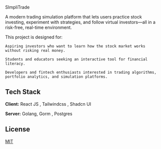 SImpliTrade

A modern trading simulation platform that lets users practice stock investing, experiment with strategies, and follow virtual investors—all in a risk-free, real-time environment.

This project is designed for:

    Aspiring investors who want to learn how the stock market works without risking real money.

    Students and educators seeking an interactive tool for financial literacy.

    Developers and fintech enthusiasts interested in trading algorithms, portfolio analytics, and simulation platforms.


## Tech Stack

**Client:** React JS , Tailwindcss , Shadcn UI 

**Server:** Golang, Gorm , Postgres

## License

[MIT](https://choosealicense.com/licenses/mit/)
